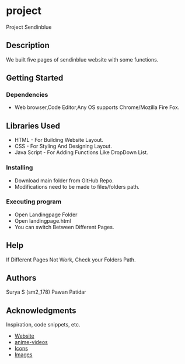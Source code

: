 # project

Project Sendinblue

## Description

We built five pages of sendinblue website with some functions.

## Getting Started

### Dependencies

* Web browser,Code Editor,Any OS supports Chrome/Mozilla Fire Fox.

## Libraries Used

* HTML - For Building Website Layout.
* CSS - For Styling And Designing Layout.
* Java Script - For Adding Functions Like DropDown List.

### Installing


* Download main folder from GitHub Repo.
* Modifications need to be made to files/folders path.

### Executing program

* Open Landingpage Folder 
* Open landingpage.html
* You can switch Between Different Pages.

## Help

If Different Pages Not Work, Check your Folders Path.

## Authors

Surya S (sm2_178)
Pawan Patidar

## Acknowledgments

Inspiration, code snippets, etc.
* [Website](https://www.sendinblue.com/)
* [anime-videos](https://player.vimeo.com/video/427643680?api=1&background=1&mute=0)
* [Icons](https://www.flaticon.com/)
* [Images](https://unsplash.com/)



